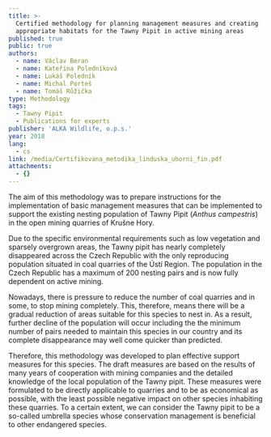 ```yaml
---
title: >-
  Certified methodology for planning management measures and creating
  appropriate habitats for the Tawny Pipit in active mining areas
published: true
public: true
authors:
  - name: Václav Beran
  - name: Kateřina Poledníková
  - name: Lukáš Poledník
  - name: Michal Porteš
  - name: Tomáš Růžička
type: Methodology
tags:
  - Tawny Pipit
  - Publications for experts
publisher: 'ALKA Wildlife, o.p.s.'
year: 2018
lang:
  - cs
link: /media/Certifikovana_metodika_linduska_uhorni_fin.pdf
attachments:
  - {}
---
```

The aim of this methodology was to prepare instructions for the implementation of basic management measures that can be implemented to support the existing nesting population of Tawny Pipit (_Anthus campestris_) in the open mining quarries of Krušne Hory. 

Due to the specific environmental requirements such as low vegetation and sparsely overgrown areas, the Tawny pipit has nearly completely disappeared across the Czech Republic with the only reproducing population situated in coal quarries of the Ústí Region. The population in the Czech Republic has a maximum of 200 nesting pairs and is now fully dependent on active mining. 

Nowadays, there is pressure to reduce the number of coal quarries and in some, to stop mining completely. This, therefore, means there will be a gradual reduction of areas suitable for this species to nest in. As a result, further decline of the population will occur including the the minimum number of pairs needed to maintain this species in our country and its complete disappearance may well come quicker than predicted. 

Therefore, this methodology was developed to plan effective support measures for this species. The draft measures are based on the results of many years of cooperation with mining companies and the detailed knowledge of the local population of the Tawny pipit. These measures were formulated to be directly applicable to quarries and to be as economical as possible, with the least possible negative impact on other species inhabiting these quarries. To a certain extent, we can consider the Tawny pipit to be a so-called umbrella species whose conservation management is beneficial to other endangered species.

